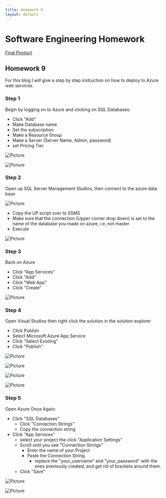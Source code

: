 ```yaml
---
title: Homework 9
layout: default
---
```

# Software Engineering Homework

[Final Product](https://abergmanhw9.azurewebsites.net/)

## Homework 9

For this blog I will give a step by step instruction on how to deploy to Azure web services.


### Step 1
Begin by logging on to Azure and clicking on SQL Databases:
* Click "Add"
* Make Database name
* Set the subscription
* Make a Resource Group
* Make a Server (Server Name, Admin, password)
* set Pricing Tier

![Picture](/HW9/Pictures/Step1.PNG)

![Picture](/HW9/Pictures/NewServer.PNG)

### Step 2 
Open up SQL Server Management Studios, then connect to the azure data base

![Picture](/HW9/Pictures/Step2.PNG)

* Copy the UP script over to SSMS
* Make sure that the connection (Upper corner drop down) is set to the name of the database you made on azure, i.e, not master
* Execute 

![Picture](/HW9/Pictures/Step3p2.PNG)


### Step 3 
 Back on Azure
 * Click "App Services"
 * Click "Add"
 * Click "Web App"
 * Click "Create"

 ![Picture](/HW9/Pictures/Step4.PNG)


### Step 4
Open Visual Studios then right click the solution in the solution explorer
* Click Publish
* Select Microsoft Azure App Service
* Click "Select Existing"
* Click "Publish"

![Picture](/HW9/Pictures/publish1.png)

![Picture](/HW9/Pictures/publish2.png)

![Picture](/HW9/Pictures/publish3.png)

![Picture](/HW9/Pictures/PublishFinal.png)

### Step 5
Open Azure Once Again:
* Click "SQL Databases"
    * Click "Connection Strings"
    * Copy the connection string
* Click "App Services"
    * select your project the click "Application Settings"
    * Scroll until you see "Connection Strings"
        * Enter the name of your Project
        * Paste the Connection String.
            * replace the "your_username" and "your_password" with the ones previously created, and get rid of brackets around them.
    * Click "Save"

![Picture](/HW9/Pictures/lastStep1.png)

![Picture](/HW9/Pictures/lastStep2.png)